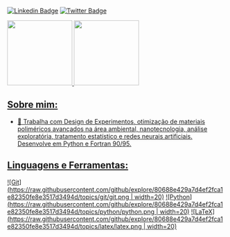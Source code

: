 [![Linkedin Badge](https://img.shields.io/badge/-LinkedIn-blue?style=flat-square&logo=Linkedin&logoColor=white&link=https://www.linkedin.com/in/marcello-santos-20ab0623)](https://www.linkedin.com/in/marcello-santos-20ab0623/)
[![Twitter Badge](https://img.shields.io/badge/-Twitter-1ca0f1?style=flat-square&labelColor=1ca0f1&logo=twitter&logoColor=white&link=https://twitter.com/OnPhysike)](https://twitter.com/OnPhysike)

<div>
  <a href="https://github.com/pojucan">
  <img height="150em" src="https://github-readme-stats.vercel.app/api?username=pojucan&show_icons=true&theme=dark&include_all_commits=true&count_private=true"/>
  <img height="150em" src="https://github-readme-stats.vercel.app/api/top-langs/?username=pojucan&layout=compact&langs_count=8&theme=dark"/>
</div>

## Sobre mim:

- 🔭 Trabalha com Design de Experimentos, otimização de materiais poliméricos avançados na área ambiental, nanotecnologia, análise exploratória, tratamento estatístico e redes neurais artificiais. Desenvolve em Python e Fortran 90/95.

## Linguagens e Ferramentas:

[![Git](https://raw.githubusercontent.com/github/explore/80688e429a7d4ef2fca1e82350fe8e3517d3494d/topics/git/git.png | width=20)](https://github.com/topics/git)
[![Python](https://raw.githubusercontent.com/github/explore/80688e429a7d4ef2fca1e82350fe8e3517d3494d/topics/python/python.png | width=20)](https://github.com/topics/python)
[![LaTeX](https://raw.githubusercontent.com/github/explore/80688e429a7d4ef2fca1e82350fe8e3517d3494d/topics/latex/latex.png | width=20)](https://github.com/topics/latex)
